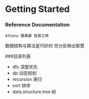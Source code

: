 # Getting Started

### Reference Documentation
`Athena 雅典娜 智慧之神`

数据结构与算法是巧妙的  充分反映出智慧

###目录列表
<ul>
    <li>dfs 深度优先</li>
    <li>dp 动态规划</li>
    <li>recursion 递归</li>
    <li>sort 排序</li>
    <li>data.structure.tree 树</li>
</ul>